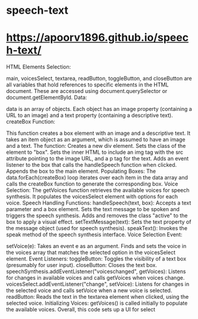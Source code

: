 # speech-text
# https://apoorv1896.github.io/speech-text/

 HTML Elements Selection:

 main, voicesSelect, textarea, readButton, toggleButton, and closeButton are all variables that hold references to specific elements in the HTML document. These are accessed using document.querySelector or document.getElementById.
 Data:

 data is an array of objects. Each object has an image property (containing a URL to an image) and a text property (containing a descriptive text).
 createBox Function:

 This function creates a box element with an image and a descriptive text.
 It takes an item object as an argument, which is assumed to have an image and a text.
 The function:
 Creates a new div element.
 Sets the class of the element to "box".
 Sets the inner HTML to include an img tag with the src attribute pointing to the image URL, and a p tag for the text.
 Adds an event listener to the box that calls the handleSpeech function when clicked.
 Appends the box to the main element.
 Populating Boxes:
 The data.forEach(createBox) loop iterates over each item in the data array and calls the createBox function to generate the corresponding box.
 Voice Selection:
 The getVoices function retrieves the available voices for speech synthesis. It populates the voicesSelect element with options for each voice.
 Speech Handling Functions:
 handleSpeech(text, box):
 Accepts a text parameter and a box element.
 Sets the text message to be spoken and triggers the speech synthesis.
 Adds and removes the class "active" to the box to apply a visual effect.
 setTextMessage(text):
 Sets the text property of the message object (used for speech synthesis).
 speakText():
 Invokes the speak method of the speech synthesis interface.
 Voice Selection Event:

 setVoice(e):
 Takes an event e as an argument.
 Finds and sets the voice in the voices array that matches the selected option in the voicesSelect element.
 Event Listeners:
 toggleButton:
 Toggles the visibility of a text box (presumably for user input).
 closeButton:
 Closes the text box.
 speechSynthesis.addEventListener("voiceschanged", getVoices):
 Listens for changes in available voices and calls getVoices when voices change. 
 voicesSelect.addEventListener("change", setVoice):
 Listens for changes in the selected voice and calls setVoice when a new voice is selected.
 readButton:
 Reads the text in the textarea element when clicked, using the selected voice.
 Initializing Voices:
 getVoices() is called initially to populate the available voices.
 Overall, this code sets up a UI for select
